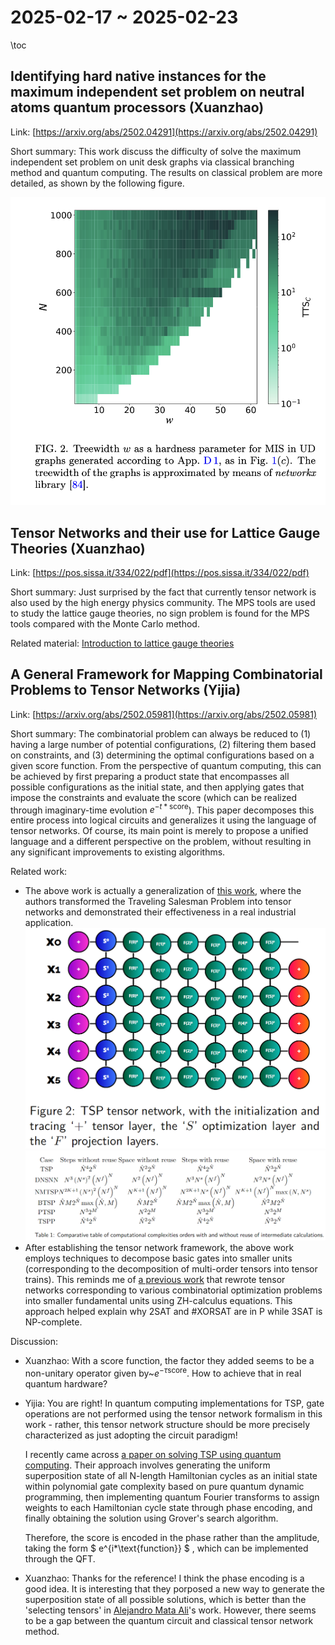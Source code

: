 # 2025-02-17 ~ 2025-02-23

\toc

## Identifying hard native instances for the maximum independent set problem on neutral atoms quantum processors (Xuanzhao)

Link: [https://arxiv.org/abs/2502.04291](https://arxiv.org/abs/2502.04291)

Short summary: This work discuss the difficulty of solve the maximum independent set problem on unit desk graphs via classical branching method and quantum computing. The results on classical problem are more detailed, as shown by the following figure.

![](/notes/2025-02-17/mis_hard_instance.png)

## Tensor Networks and their use for Lattice Gauge Theories (Xuanzhao)

Link: [https://pos.sissa.it/334/022/pdf](https://pos.sissa.it/334/022/pdf)

Short summary: Just surprised by the fact that currently tensor network is also used by the high energy physics community. The MPS tools are used to study the lattice gauge theories, no sign problem is found for the MPS tools compared with the Monte Carlo method.

Related material: [Introduction to lattice gauge theories](https://www.damtp.cam.ac.uk/user/tong/gaugetheory/4lattice.pdf)

## A General Framework for Mapping Combinatorial Problems to Tensor Networks (Yijia)

Link: [https://arxiv.org/abs/2502.05981](https://arxiv.org/abs/2502.05981)

Short summary: The combinatorial problem can always be reduced to (1) having a large number of potential configurations, (2) filtering them based on constraints, and (3) determining the optimal configurations based on a given score function. From the perspective of quantum computing, this can be achieved by first preparing a product state that encompasses all possible configurations as the initial state, and then applying gates that impose the constraints and evaluate the score (which can be realized through imaginary-time evolution $e^{-t*\text{score}}$). This paper decomposes this entire process into logical circuits and generalizes it using the language of tensor networks. Of course, its main point is merely to propose a unified language and a different perspective on the problem, without resulting in any significant improvements to existing algorithms.

Related work:
- The above work is actually a generalization of [this work](https://arxiv.org/abs/2311.14344), where the authors transformed the Traveling Salesman Problem into tensor networks and demonstrated their effectiveness in a real industrial application.
![Tensor Networks Derived from the Traveling Salesman Problem](/notes/2025-02-17/tsp_circuit.png)
![Comparative computational complexities of the Job Reassignment Problem](/notes/2025-02-17/jrp_result.png)
- After establishing the tensor network framework, the above work employs techniques to decompose basic gates into smaller units (corresponding to the decomposition of multi-order tensors into tensor trains). This reminds me of [a previous work](https://arxiv.org/abs/2004.06455) that rewrote tensor networks corresponding to various combinatorial optimization problems into smaller fundamental units using ZH-calculus equations. This approach helped explain why 2SAT and #XORSAT are in P while 3SAT is NP-complete.

Discussion:
- Xuanzhao: With a score function, the factor they added seems to be a non-unitary operator given by~$e^{- \tau \text{score}}$. How to achieve that in real quantum hardware?

- Yijia: You are right! In quantum computing implementations for TSP, gate operations are not performed using the tensor network formalism in this work - rather, this tensor network structure should be more precisely characterized as just adopting the circuit paradigm!

    I recently came across [a paper on solving TSP using quantum computing](https://arxiv.org/abs/2502.08853). Their approach involves generating the uniform superposition state of all N-length Hamiltonian cycles as an initial state within polynomial gate complexity based on pure quantum dynamic programming, then implementing quantum Fourier transforms to assign weights to each Hamiltonian cycle state through phase encoding, and finally obtaining the solution using Grover's search algorithm.
    
    Therefore, the score is encoded in the phase rather than the amplitude, taking the form $ e^{i*\text{function}} $ , which can be implemented through the QFT.

- Xuanzhao: Thanks for the reference! I think the phase encoding is a good idea. It is interesting that they porposed a new way to generate the superposition state of all possible solutions, which is better than the 'selecting tensors' in [Alejandro Mata Ali](https://arxiv.org/abs/2502.05981)'s work. However, there seems to be a gap between the quantum circuit and classical tensor network method.

